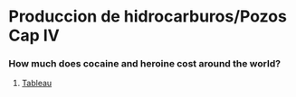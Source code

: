 # Produccion de hidrocarburos/Pozos Cap IV

### How much does cocaine and heroine cost around the world?

1. [Tableau](https://martinezmanuelco.github.io/infovis/proyecto_mapaPozos/tableau.html)


